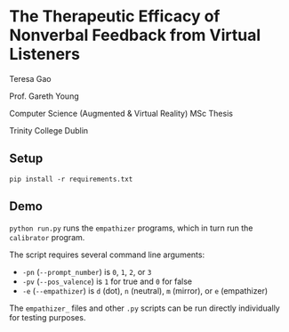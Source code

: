 # The Therapeutic Efficacy of Nonverbal Feedback from Virtual Listeners

Teresa Gao

Prof. Gareth Young

Computer Science (Augmented &amp; Virtual Reality) MSc Thesis

Trinity College Dublin


## Setup

`pip install -r requirements.txt`


## Demo

`python run.py` runs the `empathizer` programs, which in turn run the `calibrator` program.

The script requires several command line arguments:

- `-pn` (`--prompt_number`) is `0`, `1`, `2`, or `3`
- `-pv` (`--pos_valence`) is `1` for true and `0` for false
- `-e` (`--empathizer`) is `d` (dot), `n` (neutral), `m` (mirror), or `e` (empathizer)

The `empathizer_` files and other `.py` scripts can be run directly individually for testing purposes.
